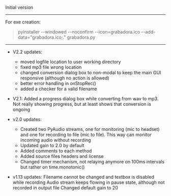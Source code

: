 Initial version

---------------------------
For exe creation:
> pyinstaller --windowed --noconfirm --icon=grabadora.ico --add-data="grabadora.ico;." grabadora.py
-----------------------------------------------------------------

- V2.2 updates:
  - moved logfile location to user working directory
  - fixed mp3 file wrong location
  - changed conversion dialog box to non-modal to keep the main GUI responsive (although no action is allowed)
  - better error handling in onStopRec()
  - added a checker for a valid filename
- V2.1: Added a progress dialog box while converting from wav to mp3. Not really showing progress,
  but at least shows that conversion is ongoing
- v2.0 updates:
  - Created two PyAudio streams, one for monitoring (mic to headset) and one for recording to file (mic to file). This
    way can monitor incoming audio without recording
  - Updated gain to 2.0 by default
  - Added comments to each method
  - Added source files headers and license
  - Changed timer mechanism, not relaying anymore on 100ms intervals but rather on time.monotonic()
  
- v1.13 updates:
  Filename cannot be changed and textbox is disabled while recording
  Audio stream keeps flowing in pause state, although not recorded in output file
  Changed default gain to 20 
  
